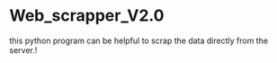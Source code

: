 # Web_scrapper_V2.0
this python program can be helpful to scrap the data directly from the server.!
